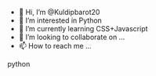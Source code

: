 - 👋 Hi, I’m @Kuldipbarot20
- 👀 I’m interested in Python
- 🌱 I’m currently learning CSS+Javascript
- 💞️ I’m looking to collaborate on ...
- 📫 How to reach me ...

<!---
Kuldipbarot20/Kuldipbarot20 is a ✨ special ✨ repository because its `README.md` (this file) appears on your GitHub profile.
You can click the Preview link to take a look at your changes.
--->
python
